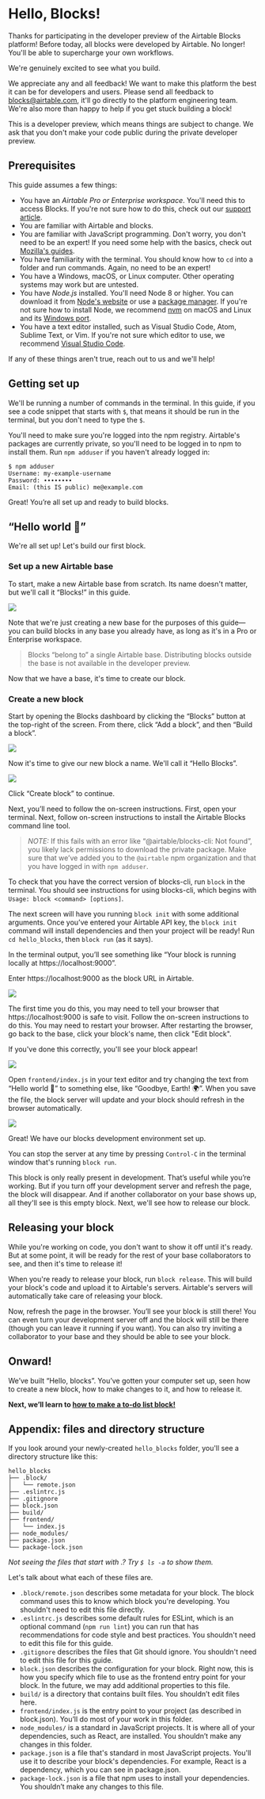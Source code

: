 # Hello, Blocks!

<!-- NOTE(evanhahn): This file will soon be moved to the docs/ subproject. -->

Thanks for participating in the developer preview of the Airtable Blocks platform! Before today, all
blocks were developed by Airtable. No longer! You'll be able to supercharge your own workflows.

We're genuinely excited to see what you build.

We appreciate any and all feedback! We want to make this platform the best it can be for developers
and users. Please send all feedback to blocks@airtable.com, it'll go directly to the platform
engineering team. We're also more than happy to help if you get stuck building a block!

This is a developer preview, which means things are subject to change. We ask that you don't make
your code public during the private developer preview.

## Prerequisites

This guide assumes a few things:

-   You have an _Airtable Pro or Enterprise workspace_. You'll need this to access Blocks. If you're
    not sure how to do this, check out our
    [support article](https://support.airtable.com/hc/en-us/articles/221403527-Upgrading-or-changing-your-workspace-s-plan).
-   You are familiar with Airtable and blocks.
-   You are familiar with JavaScript programming. Don't worry, you don't need to be an expert! If
    you need some help with the basics, check out
    [Mozilla's guides](https://developer.mozilla.org/en-US/docs/Learn/JavaScript).
-   You have familiarity with the terminal. You should know how to `cd` into a folder and run
    commands. Again, no need to be an expert!
-   You have a Windows, macOS, or Linux computer. Other operating systems may work but are untested.
-   You have _Node.js_ installed. You'll need Node 8 or higher. You can download it from
    [Node's website](https://nodejs.org/en/download/) or use a
    [package manager](https://nodejs.org/en/download/package-manager/). If you're not sure how to
    install Node, we recommend [nvm](https://github.com/nvm-sh/nvm) on macOS and Linux and its
    [Windows port](https://github.com/coreybutler/nvm-windows).
-   You have a text editor installed, such as Visual Studio Code, Atom, Sublime Text, or Vim. If
    you're not sure which editor to use, we recommend
    [Visual Studio Code](https://code.visualstudio.com/).

If any of these things aren't true, reach out to us and we'll help!

## Getting set up

We'll be running a number of commands in the terminal. In this guide, if you see a code snippet that
starts with `$`, that means it should be run in the terminal, but you don't need to type the `$`.

You'll need to make sure you're logged into the npm registry. Airtable's packages are currently
private, so you'll need to be logged in to npm to install them. Run `npm adduser` if you haven't
already logged in:

```
$ npm adduser
Username: my-example-username
Password: ∙∙∙∙∙∙∙∙
Email: (this IS public) me@example.com
```

Great! You’re all set up and ready to build blocks.

## “Hello world 🚀”

We're all set up! Let's build our first block.

### Set up a new Airtable base

To start, make a new Airtable base from scratch. Its name doesn't matter, but we'll call it
“Blocks!” in this guide.

![](/packages/sdk/docs/images/setup_1.gif)

Note that we're just creating a new base for the purposes of this guide—you can build blocks in any
base you already have, as long as it's in a Pro or Enterprise workspace.

> Blocks “belong to” a single Airtable base. Distributing blocks outside the base is not available
> in the developer preview.

Now that we have a base, it's time to create our block.

### Create a new block

Start by opening the Blocks dashboard by clicking the “Blocks” button at the top-right of the
screen. From there, click “Add a block”, and then “Build a block”.

![](/packages/sdk/docs/images/setup_2.gif)

Now it's time to give our new block a name. We'll call it “Hello Blocks”.

![](/packages/sdk/docs/images/setup_3.png)

Click “Create block” to continue.

Next, you’ll need to follow the on-screen instructions. First, open your terminal. Next, follow
on-screen instructions to install the Airtable Blocks command line tool.

> _NOTE:_ If this fails with an error like “@airtable/blocks-cli: Not found”, you likely lack
> permissions to download the private package. Make sure that we’ve added you to the `@airtable` npm
> organization and that you have logged in with `npm adduser`.

To check that you have the correct version of blocks-cli, run `block` in the terminal. You should
see instructions for using blocks-cli, which begins with `Usage: block <command> [options]`.

The next screen will have you running `block init` with some additional arguments. Once you’ve
entered your Airtable API key, the `block init` command will install dependencies and then your
project will be ready! Run `cd hello_blocks`, then `block run` (as it says).

In the terminal output, you’ll see something like “Your block is running locally at
https://localhost:9000”.

Enter https://localhost:9000 as the block URL in Airtable.

![](/packages/sdk/docs/images/setup_6.png)

The first time you do this, you may need to tell your browser that https://localhost:9000 is safe to
visit. Follow the on-screen instructions to do this. You may need to restart your browser. After
restarting the browser, go back to the base, click your block's name, then click "Edit block".

If you've done this correctly, you'll see your block appear!

![](/packages/sdk/docs/images/setup_4.png)

Open `frontend/index.js` in your text editor and try changing the text from “Hello world 🚀” to
something else, like “Goodbye, Earth! 🌍”. When you save the file, the block server will update and
your block should refresh in the browser automatically.

![](/packages/sdk/docs/images/setup_5.png)

Great! We have our blocks development environment set up.

You can stop the server at any time by pressing `Control-C` in the terminal window that's running
`block run`.

This block is only really present in development. That’s useful while you’re working. But if you
turn off your development server and refresh the page, the block will disappear. And if another
collaborator on your base shows up, all they'll see is this empty block. Next, we'll see how to
release our block.

## Releasing your block

While you're working on code, you don't want to show it off until it's ready. But at some point, it
will be ready for the rest of your base collaborators to see, and then it's time to release it!

When you're ready to release your block, run `block release`. This will build your block's code and
upload it to Airtable's servers. Airtable's servers will automatically take care of releasing your
block.

Now, refresh the page in the browser. You’ll see your block is still there! You can even turn your
development server off and the block will still be there (though you can leave it running if you
want). You can also try inviting a collaborator to your base and they should be able to see your
block.

## Onward!

We’ve built “Hello, blocks”. You’ve gotten your computer set up, seen how to create a new block, how
to make changes to it, and how to release it.

**Next, we’ll learn to [how to make a to-do list block!](/packages/sdk/docs/tutorial_todo.md)**

## Appendix: files and directory structure

If you look around your newly-created `hello_blocks` folder, you'll see a directory structure like
this:

```
hello_blocks
├── .block/
│   └── remote.json
├── .eslintrc.js
├── .gitignore
├── block.json
├── build/
├── frontend/
│   └── index.js
├── node_modules/
├── package.json
└── package-lock.json
```

_Not seeing the files that start with .? Try `$ ls -a` to show them._

Let's talk about what each of these files are.

-   `.block/remote.json` describes some metadata for your block. The block command uses this to know
    which block you're developing. You shouldn't need to edit this file directly.
-   `.eslintrc.js` describes some default rules for ESLint, which is an optional command
    (`npm run lint`) you can run that has recommendations for code style and best practices. You
    shouldn't need to edit this file for this guide.
-   `.gitignore` describes the files that Git should ignore. You shouldn't need to edit this file
    for this guide.
-   `block.json` describes the configuration for your block. Right now, this is how you specify
    which file to use as the frontend entry point for your block. In the future, we may add
    additional properties to this file.
-   `build/` is a directory that contains built files. You shouldn’t edit files here.
-   `frontend/index.js` is the entry point to your project (as described in block.json). You’ll do
    most of your work in this folder.
-   `node_modules/` is a standard in JavaScript projects. It is where all of your dependencies, such
    as React, are installed. You shouldn’t make any changes in this folder.
-   `package.json` is a file that's standard in most JavaScript projects. You'll use it to describe
    your block's dependencies. For example, React is a dependency, which you can see in
    package.json.
-   `package-lock.json` is a file that npm uses to install your dependencies. You shouldn’t make any
    changes to this file.
